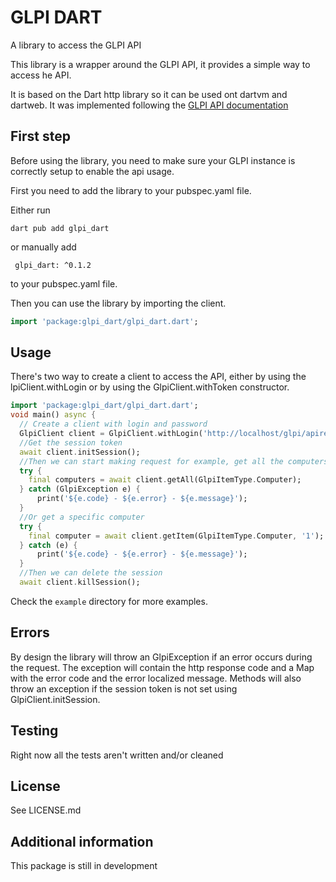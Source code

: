 # GLPI DART
A library to access the GLPI API

This library is a wrapper around the GLPI API, it provides a simple way to access he API.

It is based on the Dart http library so it can be used ont dartvm and dartweb.
It was implemented following the [GLPI API documentation](https://github.com/lpi-project/glpi/blob/master/apirest.md)


## First step
Before using the library, you need to make sure your GLPI instance is correctly setup to enable the api usage.

First you need to add the library to your pubspec.yaml file.

Either run
```
dart pub add glpi_dart
```
or manually add
```
 glpi_dart: ^0.1.2
```
to your pubspec.yaml file.


Then you can use the library by importing the client.

```dart
import 'package:glpi_dart/glpi_dart.dart';
```

## Usage
There's two way to create a client to access the API, either by using the lpiClient.withLogin or by using the GlpiClient.withToken constructor.

```dart
import 'package:glpi_dart/glpi_dart.dart';
void main() async {
  // Create a client with login and password
  GlpiClient client = GlpiClient.withLogin('http://localhost/glpi/apirest.php/', 'username', 'password');
  //Get the session token
  await client.initSession();
  //Then we can start making request for example, get all the computers
  try {
    final computers = await client.getAll(GlpiItemType.Computer);
  } catch (GlpiException e) {
      print('${e.code} - ${e.error} - ${e.message}');
  }
  //Or get a specific computer
  try {
    final computer = await client.getItem(GlpiItemType.Computer, '1');
  } catch (e) {
      print('${e.code} - ${e.error} - ${e.message}');
  }
  //Then we can delete the session
  await client.killSession();
```

Check the `example` directory for more examples.

## Errors
By design the library will throw an GlpiException if an error occurs during the request.
The exception will contain the http response code and a Map with the error code and the error localized message.
Methods will also throw an exception if the session token is not set using  GlpiClient.initSession.

## Testing
Right now all the tests aren't written and/or cleaned

## License
See LICENSE.md

## Additional information

This package is still in development
